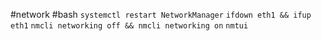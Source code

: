#network #bash
`systemctl restart NetworkManager`
`ifdown eth1 && ifup eth1`
`nmcli networking off && nmcli networking on`
`nmtui`